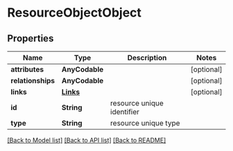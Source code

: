 # ResourceObjectObject

## Properties
Name | Type | Description | Notes
------------ | ------------- | ------------- | -------------
**attributes** | **AnyCodable** |  | [optional] 
**relationships** | **AnyCodable** |  | [optional] 
**links** | [**Links**](Links.md) |  | [optional] 
**id** | **String** | resource unique identifier | 
**type** | **String** | resource unique type | 

[[Back to Model list]](../README.md#documentation-for-models) [[Back to API list]](../README.md#documentation-for-api-endpoints) [[Back to README]](../README.md)


